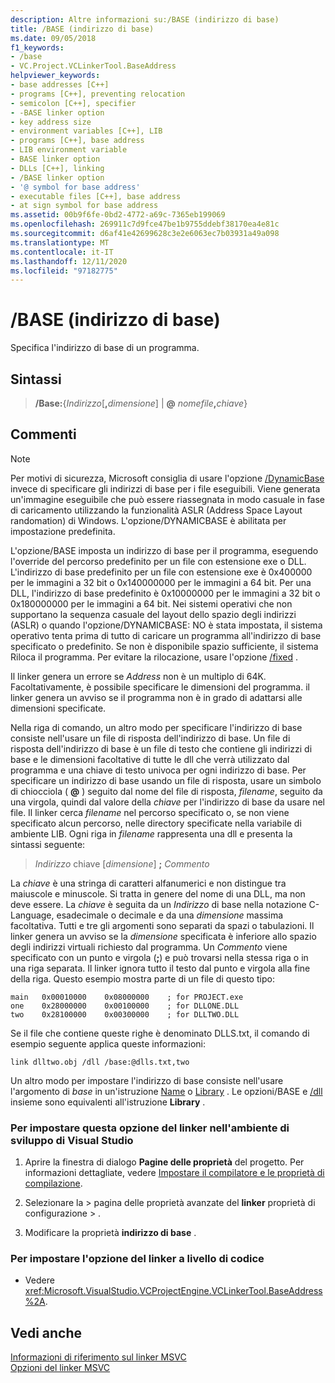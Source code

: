 ```yaml
---
description: Altre informazioni su:/BASE (indirizzo di base)
title: /BASE (indirizzo di base)
ms.date: 09/05/2018
f1_keywords:
- /base
- VC.Project.VCLinkerTool.BaseAddress
helpviewer_keywords:
- base addresses [C++]
- programs [C++], preventing relocation
- semicolon [C++], specifier
- -BASE linker option
- key address size
- environment variables [C++], LIB
- programs [C++], base address
- LIB environment variable
- BASE linker option
- DLLs [C++], linking
- /BASE linker option
- '@ symbol for base address'
- executable files [C++], base address
- at sign symbol for base address
ms.assetid: 00b9f6fe-0bd2-4772-a69c-7365eb199069
ms.openlocfilehash: 269911c7d9fce47be1b9755ddebf38170ea4e81c
ms.sourcegitcommit: d6af41e42699628c3e2e6063ec7b03931a49a098
ms.translationtype: MT
ms.contentlocale: it-IT
ms.lasthandoff: 12/11/2020
ms.locfileid: "97182775"
---
```

# <a name="base-base-address"></a>/BASE (indirizzo di base)

Specifica l'indirizzo di base di un programma.

## <a name="syntax"></a>Sintassi

> **/Base:**{*Indirizzo*[**,**<em>dimensione</em>] | **\@** <em>nomefile</em>**,**<em>chiave</em>}

## <a name="remarks"></a>Commenti

> [!NOTE]
> Per motivi di sicurezza, Microsoft consiglia di usare l'opzione [/DynamicBase](dynamicbase-use-address-space-layout-randomization.md) invece di specificare gli indirizzi di base per i file eseguibili. Viene generata un'immagine eseguibile che può essere riassegnata in modo casuale in fase di caricamento utilizzando la funzionalità ASLR (Address Space Layout randomation) di Windows. L'opzione/DYNAMICBASE è abilitata per impostazione predefinita.

L'opzione/BASE imposta un indirizzo di base per il programma, eseguendo l'override del percorso predefinito per un file con estensione exe o DLL. L'indirizzo di base predefinito per un file con estensione exe è 0x400000 per le immagini a 32 bit o 0x140000000 per le immagini a 64 bit. Per una DLL, l'indirizzo di base predefinito è 0x10000000 per le immagini a 32 bit o 0x180000000 per le immagini a 64 bit. Nei sistemi operativi che non supportano la sequenza casuale del layout dello spazio degli indirizzi (ASLR) o quando l'opzione/DYNAMICBASE: NO è stata impostata, il sistema operativo tenta prima di tutto di caricare un programma all'indirizzo di base specificato o predefinito. Se non è disponibile spazio sufficiente, il sistema Riloca il programma. Per evitare la rilocazione, usare l'opzione [/fixed](fixed-fixed-base-address.md) .

Il linker genera un errore se *Address* non è un multiplo di 64K. Facoltativamente, è possibile specificare le dimensioni del programma. il linker genera un avviso se il programma non è in grado di adattarsi alle dimensioni specificate.

Nella riga di comando, un altro modo per specificare l'indirizzo di base consiste nell'usare un file di risposta dell'indirizzo di base. Un file di risposta dell'indirizzo di base è un file di testo che contiene gli indirizzi di base e le dimensioni facoltative di tutte le dll che verrà utilizzato dal programma e una chiave di testo univoca per ogni indirizzo di base. Per specificare un indirizzo di base usando un file di risposta, usare un simbolo di chiocciola ( **\@** ) seguito dal nome del file di risposta, *filename*, seguito da una virgola, quindi dal valore della *chiave* per l'indirizzo di base da usare nel file. Il linker cerca *filename* nel percorso specificato o, se non viene specificato alcun percorso, nelle directory specificate nella variabile di ambiente LIB. Ogni riga in *filename* rappresenta una dll e presenta la sintassi seguente:

>  *Indirizzo* chiave [*dimensione*] **;** *Commento*

La *chiave* è una stringa di caratteri alfanumerici e non distingue tra maiuscole e minuscole. Si tratta in genere del nome di una DLL, ma non deve essere. La *chiave* è seguita da un *Indirizzo* di base nella notazione C-Language, esadecimale o decimale e da una *dimensione* massima facoltativa. Tutti e tre gli argomenti sono separati da spazi o tabulazioni. Il linker genera un avviso se la *dimensione* specificata è inferiore allo spazio degli indirizzi virtuali richiesto dal programma. Un *Commento* viene specificato con un punto e virgola (**;**) e può trovarsi nella stessa riga o in una riga separata. Il linker ignora tutto il testo dal punto e virgola alla fine della riga. Questo esempio mostra parte di un file di questo tipo:

```
main   0x00010000    0x08000000    ; for PROJECT.exe
one    0x28000000    0x00100000    ; for DLLONE.DLL
two    0x28100000    0x00300000    ; for DLLTWO.DLL
```

Se il file che contiene queste righe è denominato DLLS.txt, il comando di esempio seguente applica queste informazioni:

```
link dlltwo.obj /dll /base:@dlls.txt,two
```

Un altro modo per impostare l'indirizzo di base consiste nell'usare l'argomento di *base* in un'istruzione [Name](name-c-cpp.md) o [Library](library.md) . Le opzioni/BASE e [/dll](dll-build-a-dll.md) insieme sono equivalenti all'istruzione **Library** .

### <a name="to-set-this-linker-option-in-the-visual-studio-development-environment"></a>Per impostare questa opzione del linker nell'ambiente di sviluppo di Visual Studio

1. Aprire la finestra di dialogo **Pagine delle proprietà** del progetto. Per informazioni dettagliate, vedere [Impostare il compilatore e le proprietà di compilazione](../working-with-project-properties.md).

1. Selezionare la   >  pagina delle proprietà avanzate del **linker** proprietà di configurazione  >   .

1. Modificare la proprietà **indirizzo di base** .

### <a name="to-set-this-linker-option-programmatically"></a>Per impostare l'opzione del linker a livello di codice

- Vedere <xref:Microsoft.VisualStudio.VCProjectEngine.VCLinkerTool.BaseAddress%2A>.

## <a name="see-also"></a>Vedi anche

[Informazioni di riferimento sul linker MSVC](linking.md)<br/>
[Opzioni del linker MSVC](linker-options.md)
